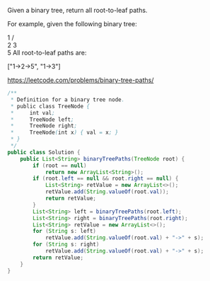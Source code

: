 Given a binary tree, return all root-to-leaf paths.

For example, given the following binary tree:

   1
 /   \
2     3
 \
  5
All root-to-leaf paths are:

["1->2->5", "1->3"]

https://leetcode.com/problems/binary-tree-paths/

```java
/**
 * Definition for a binary tree node.
 * public class TreeNode {
 *     int val;
 *     TreeNode left;
 *     TreeNode right;
 *     TreeNode(int x) { val = x; }
 * }
 */
public class Solution {
    public List<String> binaryTreePaths(TreeNode root) {
        if (root == null)
            return new ArrayList<String>();
        if (root.left == null && root.right == null) {
            List<String> retValue = new ArrayList<>();
            retValue.add(String.valueOf(root.val));
            return retValue;
        }
        List<String> left = binaryTreePaths(root.left);
        List<String> right = binaryTreePaths(root.right);
        List<String> retValue = new ArrayList<>();
        for (String s: left)
            retValue.add(String.valueOf(root.val) + "->" + s);
        for (String s: right)
            retValue.add(String.valueOf(root.val) + "->" + s);
        return retValue;
    }
}
```

